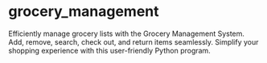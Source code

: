 # grocery_management
Efficiently manage grocery lists with the Grocery Management System. Add, remove, search, check out, and return items seamlessly. Simplify your shopping experience with this user-friendly Python program.
